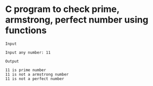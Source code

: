 # C program to check prime, armstrong, perfect number using functions
```
Input

Input any number: 11

Output

11 is prime number
11 is not a armstrong number
11 is not a perfect number

```
